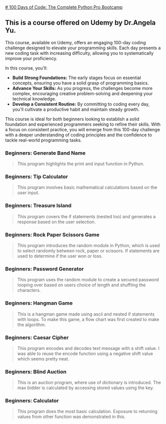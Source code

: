 [# 100 Days of Code: The Complete Python Pro Bootcamp
](https://www.udemy.com/course/100-days-of-code/?couponCode=KEEPLEARNING)

## This is a course offered on Udemy by Dr.Angela Yu.
This course, available on Udemy, offers an engaging 100-day coding challenge designed to elevate your programming skills. Each day presents a new coding task with increasing difficulty, allowing you to systematically improve your proficiency.

In this course, you'll:

- **Build Strong Foundations:** The early stages focus on essential concepts, ensuring you have a solid grasp of programming basics.
- **Advance Your Skills:** As you progress, the challenges become more complex, encouraging creative problem-solving and deepening your technical knowledge.
- **Develop a Consistent Routine:** By committing to coding every day, you'll cultivate a productive habit and maintain steady growth.

This course is ideal for both beginners looking to establish a solid foundation and experienced programmers seeking to refine their skills. With a focus on consistent practice, you will emerge from this 100-day challenge with a deeper understanding of coding principles and the confidence to tackle real-world programming tasks.


### Beginners: Generate Band Name
>This program highlights the print and input function in Python.

### Beginners: Tip Calculator
>This program involves basic mathematical calculations based on the user input.

### Beginners: Treasure Island
>This program covers the if statements (nested too) and generates a response based on the user selection.

### Beginners: Rock Paper Scissors Game
>This program introduces the random module in Python, which is used to select randomly between rock, paper or scissors.
> If statements are used to determine if the user won or loss.

### Beginners: Password Generator
>This program uses the random module to create a secured password looping over based on users choice of length and 
> shuffling the characters.

### Beginners: Hangman Game
> This is a hangman game made using ascii and nested if statements with loops. To make this game, a flow chart was 
> first created to make the algorithm.

### Beginners: Caesar Cipher
> This program encodes and decodes text message with a shift value. I was able to reuse the encode function using 
> a negative shift value which seems pretty neat.

### Beginners: Blind Auction
> This is an auction program, where use of dictionary is introduced. The max bidder is calculated by accessing stored 
> values using the key.

### Beginners: Calculator
> This program does the most basic calculation. Exposure to returning values from other function was demonstrated in this. 